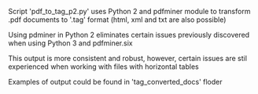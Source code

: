 Script 'pdf_to_tag_p2.py' uses Python 2 and pdfminer module to transform .pdf documents to '.tag' format (html, xml and txt are also possible)

Using pdminer in Python 2 eliminates certain issues previously discovered when using Python 3 and pdfminer.six

This output is more consistent and robust, however, certain issues are stil experienced when working with files with horizontal tables

Examples of output could be found in 'tag_converted_docs' floder